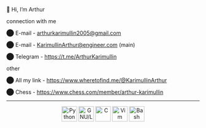  👋 Hi, I’m Arthur
 
connection with me

⬤ E-mail - arthurkarimullin2005@gmail.com

⬤ E-mail - KarimullinArthur@engineer.com    (main) 

⬤ Telegram - https://t.me/ArthurKarimullin
  
other

⬤ All my link - https://www.wheretofind.me/@KarimullinArthur

⬤ Chess - https://www.chess.com/member/arthur-karimullin

---

<div align="center">
    <img src="https://cdn.jsdelivr.net/gh/devicons/devicon/icons/python/python-plain.svg" title="Python" alt="Python" width="40" height="40"/>
    <img src="https://cdn.jsdelivr.net/gh/devicons/devicon/icons/linux/linux-plain.svg"   title="GNU/Linux" alt="GNU/Linux" width="40" height="40"/>
    <img src="https://cdn.jsdelivr.net/gh/devicons/devicon/icons/c/c-original.svg"        title="C" alt="C" width="40" height="40"/>
    <img src="https://cdn.jsdelivr.net/gh/devicons/devicon/icons/vim/vim-plain.svg"       title="Vim" alt="Vim" width="40" height="40"/>
    <img src="https://cdn.jsdelivr.net/gh/devicons/devicon/icons/bash/bash-original.svg"  title="Bash" alt="Bash" width="40" height="40/> 
    <img src="https://cdn.jsdelivr.net/gh/devicons/devicon/icons/git/git-original.svg"    title="Git" alt="Git" width="40" height="40/>

 
    <img src="https://komarev.com/ghpvc/?username=KarimullinArthur&style=flat">
</div>   

<img src="https://komarev.com/ghpvc/?username=KarimullinArthur&style=flat">
